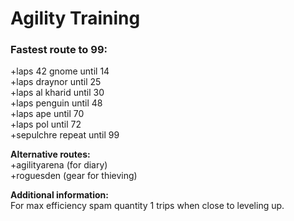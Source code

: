 # Agility Training

### Fastest route to 99:

+laps 42 gnome until 14  
+laps draynor until 25  
+laps al kharid until 30  
+laps penguin until 48  
+laps ape until 70  
+laps pol until 72  
+sepulchre repeat until 99  
  
**Alternative routes:**  
+agilityarena \(for diary\)  
+roguesden \(gear for thieving\)  
  
**Additional information:**  
For max efficiency spam quantity 1 trips when close to leveling up.

